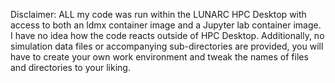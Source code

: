 Disclaimer: ALL my code was run within the LUNARC HPC Desktop with access to both an ldmx container image and a Jupyter lab container image. I have no idea how the code reacts outside of HPC Desktop. Additionally, no simulation data files or accompanying sub-directories are provided, you will have to create your own work environment and tweak the names of files and directories to your liking.